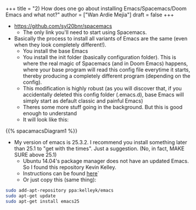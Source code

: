 +++
title = "2) How does one go about installing Emacs/Spacemacs/Doom Emacs and what not?"
author = ["Wan Ardie Mejia"]
draft = false
+++

-   <https://github.com/syl20bnr/spacemacs>
    -   The only link you'll need to start using Spacemacs.
-   Basically the process to install all variants of Emacs are the same (even when they look completely different!).
    -   You install the base Emacs
    -   You install the init folder (basically configuration folder). This is where the real magic of Spacemacs (and in Doom Emacs) happens, where your base program will read this config file everytime it starts, thereby producing a completely different program (depending on the config).
    -   This modification is highly robust (as you will discover that, if you accidentally deleted this config folder (.emacs.d), base Emacs will simply start as default classic and painful Emacs)
    -   Theres some more stuff going in the background. But this is good enough to understand
    -   It will look like this:

{{% spacamacsDiagram1 %}}

-   My version of emacs is 25.3.2. I recommend you install something later than 25.1 to "get with the times". Just a suggestion. (No, in fact, MAKE SURE above 25.1)
    -   Ubuntu 14.04's package manager does not have an updated Emacs. So I found this repository Kevin Kelley.
    -   Instructions can be found [here](https://ubuntuhandbook.org/index.php/2017/04/install-emacs-25-ppa-ubuntu-16-04-14-04/)\`
    -   Or just copy this (same thing):

<!--listend-->

```bash
sudo add-apt-repository ppa:kelleyk/emacs
sudo apt-get update
sudo apt-get install emacs25
```
